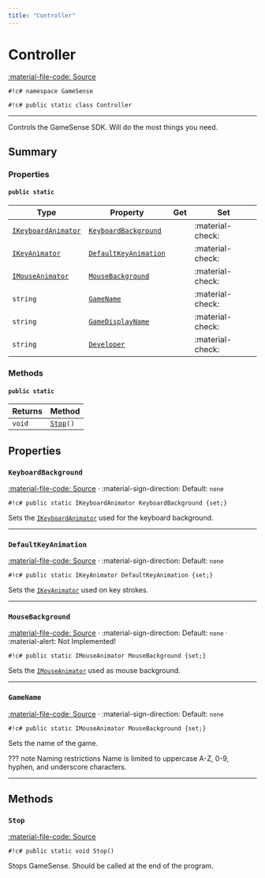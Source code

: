 ```yaml
---
title: "Controller"
---
```


# Controller
[:material-file-code: Source](https://github.com/habetuz/GameSense/blob/main/Controller.cs)

`#!c# namespace GameSense`

`#!c# public static class Controller`

---

Controls the GameSense SDK. Will do the most things you need.

## Summary

### Properties
#### `public static`
| Type                                                           | Property                                      | Get              | Set              |
| -------------------------------------------------------------- | --------------------------------------------- | ---------------- | ---------------- | 
| [`IKeyboardAnimator`](/Reference/Animation/IKeyboardAnimator/) | [`KeyboardBackground`](#defaultkeyanimation)  |                  | :material-check: | 
| [`IKeyAnimator`](/Reference/Animation/IKeyAnimator/)           | [`DefaultKeyAnimation`](#defaultkeyanimation) |                  | :material-check: | 
| [`IMouseAnimator`](/Reference/Animation/IMouseAnimator/)       | [`MouseBackground`](#mousebackground)         |                  | :material-check: | 
| `string`                                                       | [`GameName`](#gamename)                       |                  | :material-check: | 
| `string`                                                       | [`GameDisplayName`](#gamedisplayname)         |                  | :material-check: | 
| `string`                                                       | [`Developer`](#developer)                     |                  | :material-check: | 

### Methods
#### `public static`
| Returns            | Method                |
| ------------------ | --------------------- |
| `void`             | [`Stop`](#stop)`()`   |

## Properties
### `KeyboardBackground`
[:material-file-code: Source](https://github.com/habetuz/GameSense/blob/main/Controller.cs#L54) · :material-sign-direction: Default: `none`

`#!c# public static IKeyboardAnimator KeyboardBackground {set;}`

Sets the [`IKeyboardAnimator`](/Reference/Animation/IKeyboardAnimator/) used for the keyboard background.

---
### `DefaultKeyAnimation`
[:material-file-code: Source](https://github.com/habetuz/GameSense/blob/main/Controller.cs#L67) · :material-sign-direction: Default: `none`

`#!c# public static IKeyAnimator DefaultKeyAnimation {set;}`

Sets the [`IKeyAnimator`](/Reference/Animation/IKeyAnimator/) used on key strokes.

---
### `MouseBackground`
[:material-file-code: Source](https://github.com/habetuz/GameSense/blob/main/Controller.cs#L75) · :material-sign-direction: Default: `none` · :material-alert: Not Implemented!

`#!c# public static IMouseAnimator MouseBackground {set;}`

Sets the [`IMouseAnimator`](/Reference/Animation/IMouseAnimator/) used as mouse background.

---
### `GameName`
[:material-file-code: Source](https://github.com/habetuz/GameSense/blob/main/Controller.cs#L88) · :material-sign-direction: Default: `none`

`#!c# public static IMouseAnimator MouseBackground {set;}`

Sets the name of the game.

??? note Naming restrictions
    Name is limited to uppercase A-Z, 0-9, hyphen, and underscore characters.

---
## Methods
### `Stop`
[:material-file-code: Source](https://github.com/habetuz/GameSense/blob/main/Controller.cs#L151)

`#!c# public static void Stop()`

Stops GameSense. Should be called at the end of the program.